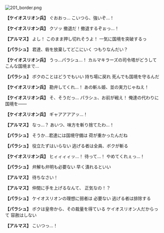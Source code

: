 
![201_border.png](../images/backgrounds/201_border.png)

**【ケイオスリオン兵】**
ぐおおっ…
こいつら、強いぞ…！

**【ケイオスリオン兵】**
クソッ
撤退だ！撤退するぞぉっ…！

**【アルマス】**
よし！
このまま押し切れそうよ！
一気に国境を突破するっ

**【パラシュ】**
君達、砦を放棄してどこにいく
つもりなんだい？

**【ケイオスリオン兵】**
うっ…パラシュ…！
カルマキラーズの司令塔がどうして
こんな国境まで…

**【パラシュ】**
ボクのことはどうでもいい
持ち場に戻れ
死んでも国境を守るんだ

**【ケイオスリオン兵】**
勘弁してくれ…！
あの斬ル姫、並の実力じゃねえ！

**【ケイオスリオン兵】**
そ、そうだっ…
パラシュ、お前が戦え！
俺達の代わりに国境を――

**【ケイオスリオン兵】**
ギャアアアアッ…！

**【アルマス】**
なっ…？
あいつ、味方を斬り捨てたわ…！

**【パラシュ】**
そうか…君達には国境守備は
荷が重かったんだね

**【パラシュ】**
役立たずはいらない
逃げる者は全員、ボクが斬る

**【ケイオスリオン兵】**
ヒィィィィッ…！
待って…！
やめてくれぇっ…！

**【パラシュ】**
弁解も弁明も必要ない
早く潰れるといい

**【アルマス】**
待ちなさい！

**【アルマス】**
仲間に手を上げるなんて、
正気なの！？

**【パラシュ】**
ケイオスリオンの理想に弱者は
必要ない
逃げる者は排除する

**【パラシュ】**
ボクは皇帝から、その裁量を得ている
ケイオスリオン人だからって
容赦はしない

**【アルマス】**
こいつっ…！